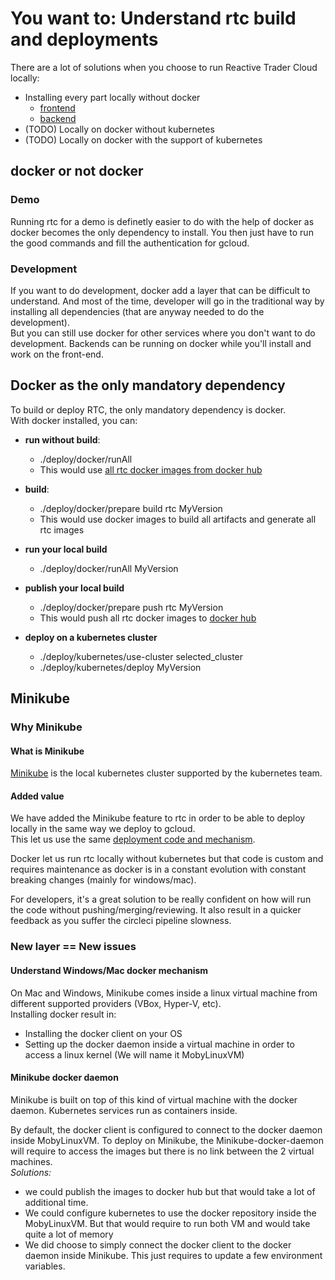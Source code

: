 # You want to: Understand rtc build and deployments

There are a lot of solutions when you choose to run Reactive Trader Cloud locally:
- Installing every part locally without docker
  - [frontend](https://github.com/AdaptiveConsulting/ReactiveTraderCloud/blob/master/docs/client.md)
  - [backend](https://github.com/AdaptiveConsulting/ReactiveTraderCloud/blob/master/docs/server.md)
- (TODO) Locally on docker without kubernetes
- (TODO) Locally on docker with the support of kubernetes

## docker or not docker
### Demo
Running rtc for a demo is definetly easier to do with the help of docker as docker becomes the only dependency to install. You then just have to run the good commands and fill the authentication for gcloud.  

### Development
If you want to do development, docker add a layer that can be difficult to understand. And most of the time, developer will go in the traditional way by installing all dependencies (that are anyway needed to do the development).  
But you can still use docker for other services where you don't want to do development. Backends can be running on docker while you'll install and work on the front-end.

## Docker as the only mandatory dependency
To build or deploy RTC, the only mandatory dependency is docker.  
With docker installed, you can:
- **run without build**:
    - ./deploy/docker/runAll
    - This would use [all rtc docker images from docker hub](https://hub.docker.com/u/reactivetrader/dashboard/)

- **build**:
    - ./deploy/docker/prepare build rtc MyVersion
    - This would use docker images to build all artifacts and generate all rtc images

- **run your local build**
    - ./deploy/docker/runAll MyVersion

- **publish your local build**
    - ./deploy/docker/prepare push rtc MyVersion
    - This would push all rtc docker images to [docker hub](https://hub.docker.com/u/reactivetrader/dashboard/)

- **deploy on a kubernetes cluster**
    - ./deploy/kubernetes/use-cluster selected_cluster
    - ./deploy/kubernetes/deploy MyVersion

## Minikube
### Why Minikube
#### What is Minikube
[Minikube](https://github.com/kubernetes/Minikube) is the local kubernetes cluster supported by the kubernetes team.  

#### Added value
We have added the Minikube feature to rtc in order to be able to deploy locally in the same way we deploy to gcloud.  
This let us use the same [deployment code and mechanism](https://github.com/AdaptiveConsulting/ReactiveTraderCloud/blob/master/docs/deploy/rtc_deployment.md).  

Docker let us run rtc locally without kubernetes but that code is custom and requires maintenance as docker is in a constant evolution with constant breaking changes (mainly for windows/mac).

For developers, it's a great solution to be really confident on how will run the code without pushing/merging/reviewing. It also result in a quicker feedback as you suffer the circleci pipeline slowness.

### New layer == New issues
#### Understand Windows/Mac docker mechanism
On Mac and Windows, Minikube comes inside a linux virtual machine from different supported providers (VBox, Hyper-V, etc).  
Installing docker result in:
- Installing the docker client on your OS
- Setting up the docker daemon inside a virtual machine in order to access a linux kernel (We will name it MobyLinuxVM)

#### Minikube docker daemon
Minikube is built on top of this kind of virtual machine with the docker daemon. Kubernetes services run as containers inside.

By default, the docker client is configured to connect to the docker daemon inside MobyLinuxVM. To deploy on Minikube, the Minikube-docker-daemon will require to access the images but there is no link between the 2 virtual machines.  
*Solutions:*
- we could publish the images to docker hub but that would take a lot of additional time.
- We could configure kubernetes to use the docker repository inside the MobyLinuxVM. But that would require to run both VM and would take quite a lot of memory
- We did choose to simply connect the docker client to the docker daemon inside Minikube. This just requires to update a few environment variables.
